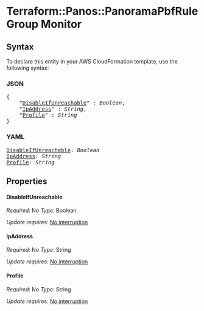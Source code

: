 # Terraform::Panos::PanoramaPbfRuleGroup Monitor

## Syntax

To declare this entity in your AWS CloudFormation template, use the following syntax:

### JSON

<pre>
{
    "<a href="#disableifunreachable" title="DisableIfUnreachable">DisableIfUnreachable</a>" : <i>Boolean</i>,
    "<a href="#ipaddress" title="IpAddress">IpAddress</a>" : <i>String</i>,
    "<a href="#profile" title="Profile">Profile</a>" : <i>String</i>
}
</pre>

### YAML

<pre>
<a href="#disableifunreachable" title="DisableIfUnreachable">DisableIfUnreachable</a>: <i>Boolean</i>
<a href="#ipaddress" title="IpAddress">IpAddress</a>: <i>String</i>
<a href="#profile" title="Profile">Profile</a>: <i>String</i>
</pre>

## Properties

#### DisableIfUnreachable

_Required_: No
_Type_: Boolean

_Update requires_: [No interruption](https://docs.aws.amazon.com/AWSCloudFormation/latest/UserGuide/using-cfn-updating-stacks-update-behaviors.html#update-no-interrupt)

#### IpAddress

_Required_: No
_Type_: String

_Update requires_: [No interruption](https://docs.aws.amazon.com/AWSCloudFormation/latest/UserGuide/using-cfn-updating-stacks-update-behaviors.html#update-no-interrupt)

#### Profile

_Required_: No
_Type_: String

_Update requires_: [No interruption](https://docs.aws.amazon.com/AWSCloudFormation/latest/UserGuide/using-cfn-updating-stacks-update-behaviors.html#update-no-interrupt)


